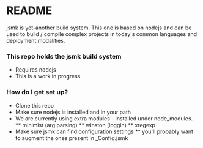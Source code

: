 # README #

jsmk is yet-another build system. This one is based on nodejs and can be used to build / compile complex projects in today's common languages and deployment modalities.

### This repo holds the jsmk build system ###

* Requires nodejs
* This is a work in progress

### How do I get set up? ###

* Clone this repo
* Make sure nodejs is installed and in your path
* We are currently using extra modules - installed under node_modules.
** minimist (arg parsing)
** winston (loggin)
** xregexp 
* Make sure jsmk can find configuration settings
** you'll probably want to augment the ones present in _Config.jsmk